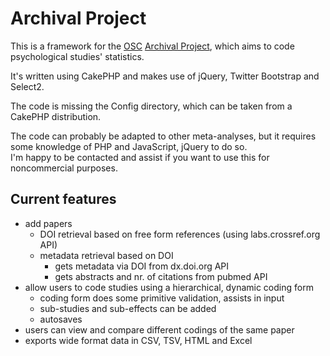 Archival Project
================

This is a framework for the [OSC](http://openscienceframework.org) [Archival Project](http://archival.dyden.de), 
which aims to code psychological studies' statistics.

It's written using CakePHP and makes use of jQuery, Twitter Bootstrap and Select2.

The code is missing the Config directory, which can be taken from a CakePHP distribution. 

The code can probably be adapted to other meta-analyses, but it requires some knowledge of PHP and 
JavaScript, jQuery to do so.  
I'm happy to be contacted and assist if you want to use this for noncommercial purposes.

## Current features

* add papers
	* DOI retrieval based on free form references (using labs.crossref.org API)
	* metadata retrieval based on DOI
		* gets metadata via DOI from dx.doi.org API
		* gets abstracts and nr. of citations from pubmed API
* allow users to code studies using a hierarchical, dynamic coding form
	* coding form does some primitive validation, assists in input
	* sub-studies and sub-effects can be added
	* autosaves
* users can view and compare different codings of the same paper 
* exports wide format data in CSV, TSV, HTML and Excel
